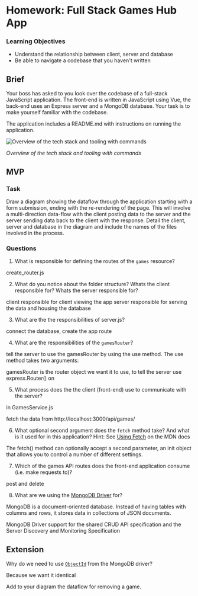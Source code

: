 # Homework: Full Stack Games Hub App

### Learning Objectives

- Understand the relationship between client, server and database
- Be able to navigate a codebase that you haven't written

## Brief

Your boss has asked to you look over the codebase of a full-stack JavaScript application. The front-end is written in JavaScript using Vue, the back-end uses an Express server and a MongoDB database. Your task is to make yourself familiar with the codebase.

The application includes a README.md with instructions on running the application.

![Overview of the tech stack and tooling with commands](images/tech_stack_with_commands.png)

*Overview of the tech stack and tooling with commands*

## MVP

### Task

Draw a diagram showing the dataflow through the application starting with a form submission, ending with the re-rendering of the page. This will involve a multi-direction data-flow with the client posting data to the server and the server sending data back to the client with the response. Detail the client, server and database in the diagram and include the names of the files involved in the process.

### Questions

1. What is responsible for defining the routes of the `games` resource?

create_router.js

2. What do you notice about the folder structure?  Whats the client responsible for? Whats the server responsible for?

client responsible for client viewing the app
server responsible for serving the data and housing the database


3. What are the the responsibilities of server.js?

connect the database, create the app route


4. What are the responsibilities of the `gamesRouter`?

tell the server to use the gamesRouter by using the use method. The use method takes two arguments:

gamesRouter is the router object we want it to use, to tell the server use express.Router() on



5. What process does the the client (front-end) use to communicate with the server?

in GamesService.js

fetch the data from http://localhost:3000/api/games/


6. What optional second argument does the `fetch` method take? And what is it used for in this application? Hint: See [Using Fetch](https://developer.mozilla.org/en-US/docs/Web/API/Fetch_API/Using_Fetch) on the MDN docs

The fetch() method can optionally accept a second parameter, an init object that allows you to control a number of different settings.



7. Which of the games API routes does the front-end application consume (i.e. make requests to)?

post and delete


8. What are we using the [MongoDB Driver](http://mongodb.github.io/node-mongodb-native/) for?

MongoDB is a document-oriented database. Instead of having tables with columns and rows, it stores data in collections of JSON documents.

MongoDB Driver support for the shared CRUD API specification and the Server Discovery and Monitoring Specification


## Extension

Why do we need to use [`ObjectId`](https://mongodb.github.io/node-mongodb-native/api-bson-generated/objectid.html) from the MongoDB driver?

Because we want it identical

Add to your diagram the dataflow for removing a game.
